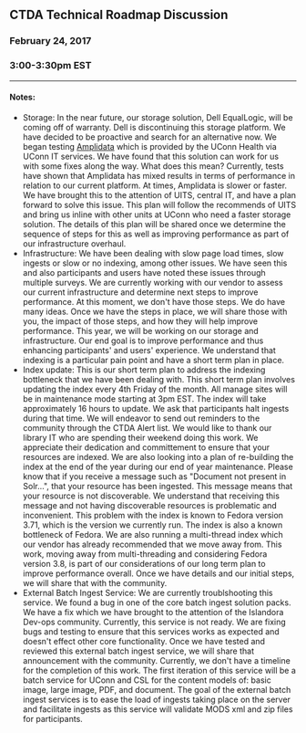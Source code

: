 ## CTDA Technical Roadmap Discussion
### February 24, 2017
### 3:00-3:30pm EST
---
#### Notes:  
* Storage: In the near future, our storage solution, Dell EqualLogic, will be coming off of warranty. Dell is discontinuing this storage platform. We have decided to be proactive and search for an alternative now. We began testing [Amplidata](http://amplidata.com/) which is provided by the UConn Health via UConn IT services. We have found that this solution can work for us with some fixes along the way. What does this mean? Currently, tests have shown that Amplidata has mixed results in terms of performance in relation to our current platform. At times, Amplidata is slower or faster. We have brought this to the attention of UITS, central IT, and have a plan forward to solve this issue. This plan will follow the recommends of UITS and bring us inline with other units at UConn who need a faster storage solution. The details of this plan will be shared once we determine the sequence of steps for this as well as improving performance as part of our infrastructure overhaul.  
* Infrastructure: We have been dealing with slow page load times, slow ingests or slow or no indexing, among other issues. We have seen this and also participants and users have noted these issues through multiple surveys. We are currently working with our vendor to assess our current infrastructure and determine next steps to improve performance. At this moment, we don't have those steps. We do have many ideas. Once we have the steps in place, we will share those with you, the impact of those steps, and how they will help improve performance. This year, we will be working on our storage and infrastructure. Our end goal is to improve performance and thus enhancing participants' and users' experience. We understand that indexing is a particular pain point and have a short term plan in place.  
* Index update: This is our short term plan to address the indexing bottleneck that we have been dealing with. This short term plan involves updating the index every 4th Friday of the month. All manage sites will be in maintenance mode starting at 3pm EST. The index will take approximately 16 hours to update. We ask that participants halt ingests during that time. We will endeavor to send out reminders to the community through the CTDA Alert list. We would like to thank our library IT who are spending their weekend doing this work. We appreciate their dedication and committement to ensure that your resources are indexed. We are also looking into a plan of re-building the index at the end of the year during our end of year maintenance. Please know that if you receive a message such as "Document not present in Solr...", that your resource has been ingested. This message means that your resource is not discoverable. We understand that receiving this message and not having discoverable resources is problematic and inconvenient. This problem with the index is known to Fedora version 3.71, which is the version we currently run. The index is also a known bottleneck of Fedora. We are also running a multi-thread index which our vendor has already recommended that we move away from. This work, moving away from multi-threading and considering Fedora version 3.8, is part of our considerations of our long term plan to improve performance overall. Once we have details and our initial steps, we will share that with the community.  
* External Batch Ingest Service: We are currently troublshooting this service. We found a bug in one of the core batch ingest solution packs. We have a fix which we have brought to the attention of the Islandora Dev-ops community. Currently, this service is not ready. We are fixing bugs and testing to ensure that this services works as expected and doesn't effect other core functionality. Once we have tested and reviewed this external batch ingest service, we will share that announcement with the community. Currently, we don't have a timeline for the completion of this work. The first iteration of this service will be a batch service for UConn and CSL for the content models of: basic image, large image, PDF, and document. The goal of the external batch ingest services is to ease the load of ingests taking place on the server and facilitate ingests as this service will validate MODS xml and zip files for participants. 
